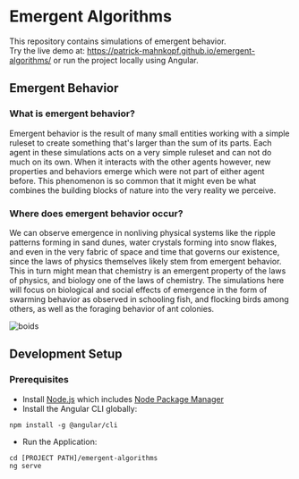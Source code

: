 # Emergent Algorithms

This repository contains simulations of emergent behavior.  
Try the live demo at: https://patrick-mahnkopf.github.io/emergent-algorithms/ or run the project locally using Angular.

## Emergent Behavior

### What is emergent behavior?
Emergent behavior is the result of many small entities working with a simple ruleset to create something that's larger than the sum of its parts.
Each agent in these simulations acts on a very simple ruleset and can not do much on its own.
When it interacts with the other agents however, new properties and behaviors emerge which were not part of either agent before.
This phenomenon is so common that it might even be what combines the building blocks of nature into the very reality we perceive.

### Where does emergent behavior occur?
We can observe emergence in nonliving physical systems like the ripple patterns forming in sand dunes, water crystals forming into snow flakes, and even in the very fabric of space and time that governs our existence, since the laws of physics themselves likely stem from emergent behavior.
This in turn might mean that chemistry is an emergent property of the laws of physics, and biology one of the laws of chemistry.
The simulations here will focus on biological and social effects of emergence in the form of swarming behavior as observed in schooling fish, and flocking birds among others, as well as the foraging behavior of ant colonies.

![boids](https://user-images.githubusercontent.com/69430023/147598153-c43067e8-c33a-46c4-ad69-c952e0e37f17.gif)

## Development Setup
### Prerequisites
- Install [Node.js](https://nodejs.org/) which includes [Node Package Manager](https://www.npmjs.com/get-npm)  
- Install the Angular CLI globally:

```
npm install -g @angular/cli
```
- Run the Application:
```
cd [PROJECT PATH]/emergent-algorithms
ng serve
```
